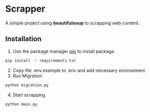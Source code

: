 # Scrapper

A simple project using **beautifulsoup** to scrapping web content.

## Installation

1. Use the package manager [pip](https://pip.pypa.io/en/stable/) to install package.

```bash
pip install -r requirements.txt
```
2. Copy file .env.example to .env and add necessary environment
3. Run Migration
```bash
python migration.py
```
4. Start scrapping
```bash
python main.py
```